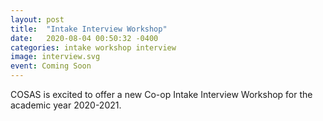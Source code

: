 ```yaml
---
layout: post
title:  "Intake Interview Workshop"
date:   2020-08-04 00:50:32 -0400
categories: intake workshop interview
image: interview.svg
event: Coming Soon
---
```


COSAS is excited to offer a new Co-op Intake Interview Workshop for the academic year 2020-2021. 